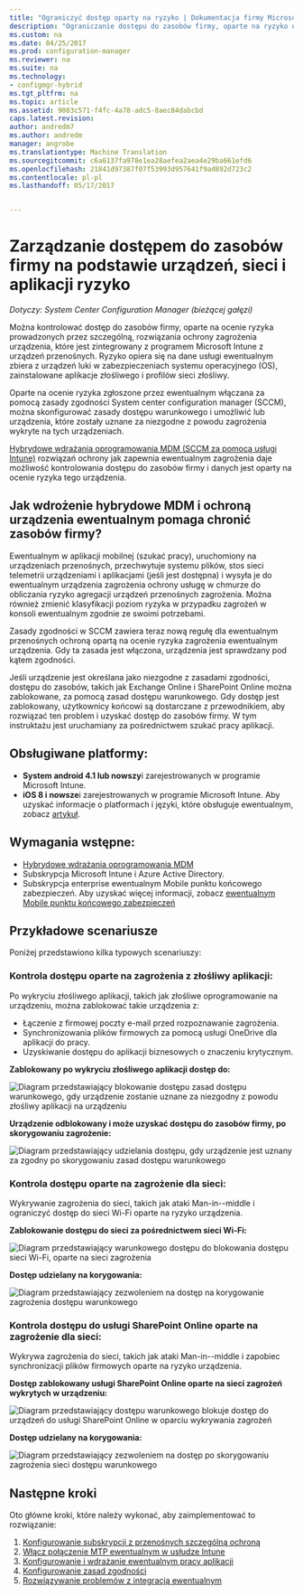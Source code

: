 ```yaml
---
title: "Ograniczyć dostęp oparty na ryzyko | Dokumentacja firmy Microsoft"
description: "Ograniczanie dostępu do zasobów firmy, oparte na ryzyko urządzeń, sieci i aplikacji."
ms.custom: na
ms.date: 04/25/2017
ms.prod: configuration-manager
ms.reviewer: na
ms.suite: na
ms.technology:
- configmgr-hybrid
ms.tgt_pltfrm: na
ms.topic: article
ms.assetid: 9083c571-f4fc-4a78-adc5-8aec84dabcbd
caps.latest.revision: 
author: andredm7
ms.author: andredm
manager: angrobe
ms.translationtype: Machine Translation
ms.sourcegitcommit: c6a6137fa978e1ea28aefea2aea4e29ba661efd6
ms.openlocfilehash: 21841d97387f07f53993d957641f9ad892d723c2
ms.contentlocale: pl-pl
ms.lasthandoff: 05/17/2017


---
```

# <a name="manage-access-to-company-resource-based-on-device-network-and-application-risk"></a>Zarządzanie dostępem do zasobów firmy na podstawie urządzeń, sieci i aplikacji ryzyko

*Dotyczy: System Center Configuration Manager (bieżącej gałęzi)*

Można kontrolować dostęp do zasobów firmy, oparte na ocenie ryzyka prowadzonych przez szczególną, rozwiązania ochrony zagrożenia urządzenia, które jest zintegrowany z programem Microsoft Intune z urządzeń przenośnych. Ryzyko opiera się na dane usługi ewentualnym zbiera z urządzeń luki w zabezpieczeniach systemu operacyjnego (OS), zainstalowane aplikacje złośliwego i profilów sieci złośliwy. 

Oparte na ocenie ryzyka zgłoszone przez ewentualnym włączana za pomocą zasady zgodności System center configuration manager (SCCM), można skonfigurować zasady dostępu warunkowego i umożliwić lub urządzenia, które zostały uznane za niezgodne z powodu zagrożenia wykryte na tych urządzeniach.

[Hybrydowe wdrażania oprogramowania MDM (SCCM za pomocą usługi Intune)](https://docs.microsoft.com/sccm/mdm/understand/choose-between-standalone-intune-and-hybrid-mobile-device-management) rozwiązań ochrony jak zapewnia ewentualnym zagrożenia daje możliwość kontrolowania dostępu do zasobów firmy i danych jest oparty na ocenie ryzyka tego urządzenia.

## <a name="how-do-the-hybrid-mdm-deployment-and-lookout-device-threat-protection-help-protect-company-resources"></a>Jak wdrożenie hybrydowe MDM i ochroną urządzenia ewentualnym pomaga chronić zasobów firmy?
Ewentualnym w aplikacji mobilnej (szukać pracy), uruchomiony na urządzeniach przenośnych, przechwytuje systemu plików, stos sieci telemetrii urządzeniami i aplikacjami (jeśli jest dostępna) i wysyła je do ewentualnym urządzenia zagrożenia ochrony usługę w chmurze do obliczania ryzyko agregacji urządzeń przenośnych zagrożenia. Można również zmienić klasyfikacji poziom ryzyka w przypadku zagrożeń w konsoli ewentualnym zgodnie ze swoimi potrzebami.  

Zasady zgodności w SCCM zawiera teraz nową regułę dla ewentualnym przenośnych ochroną opartą na ocenie ryzyka zagrożenia ewentualnym urządzenia. Gdy ta zasada jest włączona, urządzenia jest sprawdzany pod kątem zgodności.

Jeśli urządzenie jest określana jako niezgodne z zasadami zgodności, dostępu do zasobów, takich jak Exchange Online i SharePoint Online można zablokowane, za pomocą zasad dostępu warunkowego. Gdy dostęp jest zablokowany, użytkownicy końcowi są dostarczane z przewodnikiem, aby rozwiązać ten problem i uzyskać dostęp do zasobów firmy. W tym instruktażu jest uruchamiany za pośrednictwem szukać pracy aplikacji.

## <a name="supported-platforms"></a>Obsługiwane platformy:
* **System android 4.1 lub nowszy**i zarejestrowanych w programie Microsoft Intune.
* **iOS 8 i nowsze**i zarejestrowanych w programie Microsoft Intune.
Aby uzyskać informacje o platformach i języki, które obsługuje ewentualnym, zobacz [artykuł](https://personal.support.lookout.com/hc/en-us/articles/114094140253).

## <a name="prerequisites"></a>Wymagania wstępne:
* [Hybrydowe wdrażania oprogramowania MDM](https://docs.microsoft.com/sccm/mdm/understand/choose-between-standalone-intune-and-hybrid-mobile-device-management)
* Subskrypcja Microsoft Intune i Azure Active Directory.
* Subskrypcja enterprise ewentualnym Mobile punktu końcowego zabezpieczeń.  Aby uzyskać więcej informacji, zobacz [ewentualnym Mobile punktu końcowego zabezpieczeń](https://www.lookout.com/products/mobile-endpoint-security)

## <a name="example-scenarios"></a>Przykładowe scenariusze
Poniżej przedstawiono kilka typowych scenariuszy:
### <a name="control-access-based-on-threat-from-malicious-apps"></a>Kontrola dostępu oparte na zagrożenia z złośliwy aplikacji:
Po wykryciu złośliwego aplikacji, takich jak złośliwe oprogramowanie na urządzeniu, można zablokować takie urządzenia z:
* Łączenie z firmowej poczty e-mail przed rozpoznawanie zagrożenia.
* Synchronizowania plików firmowych za pomocą usługi OneDrive dla aplikacji do pracy.
* Uzyskiwanie dostępu do aplikacji biznesowych o znaczeniu krytycznym.

**Zablokowany po wykryciu złośliwego aplikacji dostęp do:**

![Diagram przedstawiający blokowanie dostępu zasad dostępu warunkowego, gdy urządzenie zostanie uznane za niezgodny z powodu złośliwy aplikacji na urządzeniu](media/config-mgr-maliciousapps_blocked.png)

**Urządzenie odblokowany i może uzyskać dostępu do zasobów firmy, po skorygowaniu zagrożenie:**

![Diagram przedstawiający udzielania dostępu, gdy urządzenie jest uznany za zgodny po skorygowaniu zasad dostępu warunkowego](media/config-mgr-maliciousapps-unblocked.png)
### <a name="control-access-based-on-threat-to-network"></a>Kontrola dostępu oparte na zagrożenie dla sieci:
Wykrywanie zagrożenia do sieci, takich jak ataki Man-in--middle i ograniczyć dostęp do sieci Wi-Fi oparte na ryzyko urządzenia.

**Zablokowanie dostępu do sieci za pośrednictwem sieci Wi-Fi:**

![Diagram przedstawiający warunkowego dostępu do blokowania dostępu sieci Wi-Fi, oparte na sieci zagrożenia](media/config-mgr-network-wifi-blocked.png)

**Dostęp udzielany na korygowania:**

![Diagram przedstawiający zezwoleniem na dostęp na korygowanie zagrożenia dostępu warunkowego](media/config-mgr-network-wifi-unblocked.png)
### <a name="control-access-to-sharepoint-online-based-on-threat-to-network"></a>Kontrola dostępu do usługi SharePoint Online oparte na zagrożenie dla sieci:

Wykrywa zagrożenia do sieci, takich jak ataki Man-in--middle i zapobiec synchronizacji plików firmowych oparte na ryzyko urządzenia.

**Dostęp zablokowany usługi SharePoint Online oparte na sieci zagrożeń wykrytych w urządzeniu:**

![Diagram przedstawiający dostępu warunkowego blokuje dostęp do urządzeń do usługi SharePoint Online w oparciu wykrywania zagrożeń](media/config-mgr-network-spo-blocked.png)


**Dostęp udzielany na korygowania:**

![Diagram przedstawiający zezwoleniem na dostęp po skorygowaniu zagrożenia sieci dostępu warunkowego](media/config-mgr-network-spo-unblocked.png)

## <a name="next-steps"></a>Następne kroki
Oto główne kroki, które należy wykonać, aby zaimplementować to rozwiązanie:
1.    [Konfigurowanie subskrypcji z przenośnych szczególną ochroną](set-up-your-subscription-with-lookout.md)
2.    [Włącz połączenie MTP ewentualnym w usłudze Intune](enable-lookout-connection-in-intune.md)
3.  [Konfigurowanie i wdrażanie ewentualnym pracy aplikacji](configure-and-deploy-lookout-for-work-apps.md)
4.    [Konfigurowanie zasad zgodności](enable-device-threat-protection-rule-compliance-policy.md)
5.    [Rozwiązywanie problemów z integracją ewentualnym](troubleshoot-lookout-integration.md)

